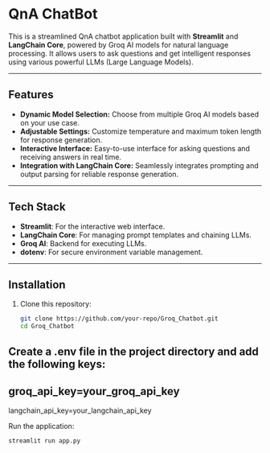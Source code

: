 # QnA ChatBot

This is a streamlined QnA chatbot application built with **Streamlit** and **LangChain Core**, powered by Groq AI models for natural language processing. It allows users to ask questions and get intelligent responses using various powerful LLMs (Large Language Models).

---

## Features

- **Dynamic Model Selection:** Choose from multiple Groq AI models based on your use case.
- **Adjustable Settings:** Customize temperature and maximum token length for response generation.
- **Interactive Interface:** Easy-to-use interface for asking questions and receiving answers in real time.
- **Integration with LangChain Core:** Seamlessly integrates prompting and output parsing for reliable response generation.

---

## Tech Stack

- **Streamlit**: For the interactive web interface.
- **LangChain Core**: For managing prompt templates and chaining LLMs.
- **Groq AI**: Backend for executing LLMs.
- **dotenv**: For secure environment variable management.

---

## Installation

1. Clone this repository:
   ```bash
   git clone https://github.com/your-repo/Groq_Chatbot.git
   cd Groq_Chatbot
   

Create a .env file in the project directory and add the following keys:
---
groq_api_key=your_groq_api_key
---
langchain_api_key=your_langchain_api_key


Run the application:
```bash
streamlit run app.py

